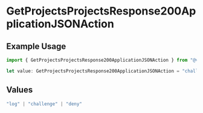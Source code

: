 # GetProjectsProjectsResponse200ApplicationJSONAction

## Example Usage

```typescript
import { GetProjectsProjectsResponse200ApplicationJSONAction } from "@vercel/sdk/models/getprojectsop.js";

let value: GetProjectsProjectsResponse200ApplicationJSONAction = "challenge";
```

## Values

```typescript
"log" | "challenge" | "deny"
```